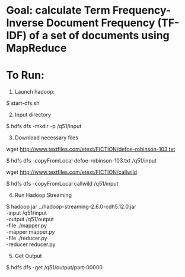 # Goal: calculate Term Frequency-Inverse Document Frequency (TF-IDF) of a set of documents using MapReduce

# To Run:
1. Launch hadoop: 

$ start-dfs.sh

2. Input directory

$ hdfs dfs -mkdir -p /q51/input

3. Download necessary files 

wget http://www.textfiles.com/etext/FICTION/defoe-robinson-103.txt

$ hdfs dfs -copyFromLocal defoe-robinson-103.txt /q51/input

wget http://www.textfiles.com/etext/FICTION/callwild

$ hdfs dfs -copyFromLocal callwild /q51/input

4. Run Hadoop Streaming

$ hadoop jar ../hadoop-streaming-2.6.0-cdh5.12.0.jar \
-input /q51/input \
-output /q51/output \
-file ./mapper.py \
-mapper mapper.py \
-file ./reducer.py \
-reducer reducer.py

5. Get Output

$ hdfs dfs -get /q51/output/part-00000
